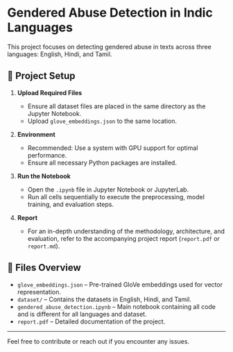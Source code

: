 # Gendered Abuse Detection in Indic Languages

This project focuses on detecting gendered abuse in texts across three languages: English, Hindi, and Tamil.

## 📁 Project Setup

1. **Upload Required Files**
   - Ensure all dataset files are placed in the same directory as the Jupyter Notebook.
   - Upload `glove_embeddings.json` to the same location.

2. **Environment**
   - Recommended: Use a system with GPU support for optimal performance.
   - Ensure all necessary Python packages are installed. 

3. **Run the Notebook**
   - Open the `.ipynb` file in Jupyter Notebook or JupyterLab.
   - Run all cells sequentially to execute the preprocessing, model training, and evaluation steps.

4. **Report**
   - For an in-depth understanding of the methodology, architecture, and evaluation, refer to the accompanying project report (`report.pdf` or `report.md`).

## 📄 Files Overview

- `glove_embeddings.json` – Pre-trained GloVe embeddings used for vector representation.
- `dataset/` – Contains the datasets in English, Hindi, and Tamil.
- `gendered_abuse_detection.ipynb` – Main notebook containing all code and is different for all languages and dataset.
- `report.pdf` – Detailed documentation of the project.

---

Feel free to contribute or reach out if you encounter any issues.
